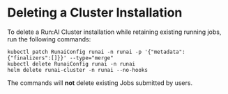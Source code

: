 # Deleting a Cluster Installation


To delete a Run:AI Cluster installation while retaining existing running jobs, run the following commands:

``` 
kubectl patch RunaiConfig runai -n runai -p '{"metadata":{"finalizers":[]}}' --type="merge"
kubectl delete RunaiConfig runai -n runai
helm delete runai-cluster -n runai --no-hooks
```

The commands will __not__ delete existing Jobs submitted by users. 

